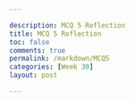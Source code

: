 ```yaml
---

description: MCQ 5 Reflection
title: MCQ 5 Reflection
toc: false
comments: true
permalink: /markdown/MCQ5
categories: [Week 30]
layout: post

---
```


